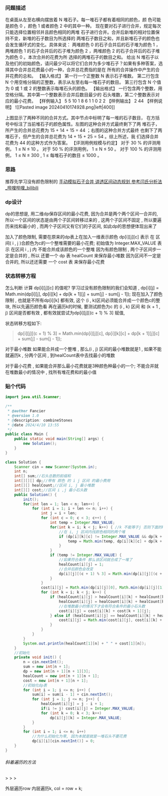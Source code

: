 ### 问题描述
在桌面从左至右横向摆放着 N 堆石子。每一堆石子都有着相同的颜色，颜 色可能是颜色 0 ，颜色 1 或者颜色 2 中的其中一种。 现在要对石子进行合并，规定每次只能选择位置相邻并且颜色相同的两堆 石子进行合并。合并后新堆的相对位置保持不变，新堆的石子数目为所选择的 两堆石子数目之和，并且新堆石子的颜色也会发生循环式的变化。具体来说： 两堆颜色 0 的石子合并后的石子堆为颜色 1 ，两堆颜色 1 的石子合并后的石子堆为颜色 2 ，两堆颜色 2 的石子合并后的石子堆为颜色 0 。本次合并的花费为所 选择的两堆石子的数目之和。 给出 N 堆石子以及他们的初始颜色，请问最少可以将它们合并为多少堆石子？如果有多种答案，选择其中合并总花费最小的一种，合并总花费指的是在 所有的合并操作中产生的合并花费的总和。
【输入格式】
第一行一个正整数 N 表示石子堆数。
第二行包含 N 个用空格分隔的正整数，表示从左至右每一堆石子的数目。
第三行包含 N 个值为 0 或 1 或 2 的整数表示每堆石头的颜色。
【输出格式】
一行包含两个整数，用空格分隔。其中第一个整数表示合并后数目最少的
石头堆数，第二个整数表示对应的最小花费。
【样例输入】
5
5 10 1 8 6
1 1 0 2 2
【样例输出】
2 44
【样例说明】
![[Pasted image 20240410174928.png|left|400]]


上图显示了两种不同的合并方式。其中节点中标明了每一堆的石子数目，
在方括号中标注了当前堆石子的颜色属性。左图的这种合并方式最终剩下了两
堆石子，所产生的合并总花费为 15 + 14 + 15 = 44 ；右图的这种合并方式最终
也剩下了两堆石子，但产生的合并总花费为 14 + 15 + 25 = 54 。综上所述，我
们选择合并花费为 44 的这种方式作为答案。
【评测用例规模与约定】
对于 30 % 的评测用例， 1 ≤ N ≤ 10 。
对于 50 % 的评测用例， 1 ≤ N ≤ 50 。
对于 100 % 的评测用例， 1 ≤ N ≤ 300 , 1 ≤ 每堆石子的数目 ≤ 1000 。
### 思路
推荐先学习没有颜色限制的 [手动模拟石子合并 讲透区间动态规划 参考闫氏分析法_哔哩哔哩_bilibili](https://www.bilibili.com/video/BV1ov4y1y7et/?spm_id_from=333.337.search-card.all.click&vd_source=cd0d37fa43be91c8a4e68f9c3aff0c5b)

### dp设计
dp的思想是, 用二维dp保存区间的最小花费, 因为合并是两个两个区间一合并的, 所以一个区间的状态是由两个子区间转移过来的 , 这两个子区间不固定 , 所以要遍历来找和最小的 , 而两个子区间又有它们的子区间, 如此dp的思想便体现出来了

加入了颜色限制, 需要在原来的dp表上在加入一维表示颜色 dp\[i]\[j]\[c] 表示 在 区间( i , j )合颜色为c的一个整堆需要的最小花费; 初始值为 Integer.MAX_VALUE 表示 在区间 i , j 内 不能合并成该颜色的一个整堆
因为有颜色限制 , 两个子区间步一定是合并的 , 所以 还要一个 dp 表 healCount 来保存最小堆数
因为区间不一定是合并的, 所以还还需要 一个 cost 表 来保存最小花费

### 状态转移方程
怎么判断 计算 dp\[i]\[j]\[c] 的值呢?
学习过没有颜色限制的我们会知道 , dp\[i]\[j] = Math.min(dp\[i]\[j], dp\[i]\[k] + dp\[k + 1]\[j] + sum\[j] - sum\[j - 1]);
现在加入了颜色限制 , 也就是不所有dp\[i]\[k]  都有效, 这个 (i , k)区间必须能合并成一个颜色c的整块, 所以先遍历颜色看 再在遍历k的时候, 要测试颜色为c 的  (i , k) 区间 和 (k + 1 , j) 区间是否都有效 , 都有效就尝试为dp\[i]\[j]\[(c + 1) % 3] 赋值, 

状态转移方程如下:
> dp\[i]\[j]\[(c + 1) % 3] = Math.min(dp\[i]\[j]\[c], dp\[i]\[k]\[c] + dp\[k + 1]\[j]\[c] + sum\[j] - sum\[j - 1]);

对于最小堆数 如果能合并成一个整堆 , 那么(i , j) 区间的最小堆数就是1 ,  如果不能就遍历k , 分两个区间 , 到healCount表中去找最小的堆数

对于最小花费 , 如果能合并那么最小花费就是3种颜色种最小的一个; 不能合并就在堆数最小的情况中 , 找所有堆花费和的最小值


### 贴个代码
```java
import java.util.Scanner;  
  
/**  
 * @author Fancier  
 * @version 1.0  
 * @description: combineStones  
 * @date 2024/4/10 13:55  
 */  
public class Main {  
    public static void main(String[] args) {  
        new Solution();  
    }  
}  
  
class Solution {  
    Scanner cin = new Scanner(System.in);  
    int n;  
    int[] sum;//石头总数的前缀和  
    int[][][] dp;//带有 颜色 的 i j 区间 的最小费用  
    int[][] healCount;//区间 i, j 最小堆数  
    int[][] cost;//区间 i ,j 最小石头数 
    public Solution() {  
        init();  
        for(int len = 1; len < n; len++) {  
            for (int i = 1; i + len <= n; i++) {  
                int j = i + len;  
                for (int c = 0; c < 3; c++) {  
                    int temp = Integer.MAX_VALUE;  
                    for(int k = i; k < j; k++) { //k 不能等于j 否则下面的k + 1就要大于j了  
                        //在 i, j 区间内找颜色相同的两个堆  
                        if (dp[i][k][c] != Integer.MAX_VALUE && dp[k + 1][j][c] != Integer.MAX_VALUE) {  
                            temp = Math.min(temp, dp[i][k][c] + dp[k + 1][j][c] + sum[j] - sum[i - 1]);//如果能合并那么最后一次合并的花费就是所有的石子数 为啥用 min 因为会可能有多种合并方式  
                        }  
                    }  
                    if (temp != Integer.MAX_VALUE) {  
                        //如果符合条件 那么该区间就合成了一堆了  
                        healCount[i][j] = 1;  
                        //合并后颜色会改变  
                        dp[i][j][(c + 1) % 3] = Math.min(dp[i][j][(c + 1) % 3], temp); 
                    }  
                }  
                cost[i][j] = Math.min(dp[i][j][0], Math.min(dp[i][j][1], dp[i][j][2])); 
                for (int k = i; k < j; k++) {  
                    if (healCount[i][j] > healCount[i][k] + healCount[k + 1][j]) {  
                        healCount[i][j] = healCount[i][k] + healCount[k + 1][j];  
                        //在堆数最小的情况下才会有符合条件的最小石头数  
                        cost[i][j] = cost[i][k] + cost[k + 1][j];  
                    } else if (healCount[i][j] == healCount[i][k] + healCount[k + 1][j]) {  
                        cost[i][j] = Math.min(cost[i][j], cost[i][k] + cost[k + 1][j]);  
                    }  
                }  
            }  
        }  
        System.out.println(healCount[1][n] + " " + cost[1][n]);  
    }  
    //初始化  
    private void init() {  
        n = cin.nextInt();  
        sum = new int[n + 1];  
        dp = new int[n + 1][n + 1][3];  
        healCount = new int[n + 1][n + 1];  
        cost = new int[n + 1][n + 1];  
        //初始化dp表  
        for (int i = 1; i <= n; i++) {  
            sum[i] = sum[i - 1] + cin.nextInt();  
            for (int j = 1; j <= n; j++) {  
                healCount[i][j] = j - i + 1;  
                if(i != j) cost[i][j] = Integer.MAX_VALUE;  
                for (int k = 0; k < 3; k++)  
                    dp[i][j][k] = Integer.MAX_VALUE;  
            }  
        }  
        for (int i = 1; i <= n; i++)  
            //为什么初始化为零, 因为本就是就是一堆石头不要花费  
            dp[i][i][cin.nextInt()] = 0;  
    }  
}
```

###### 斜着遍历的方法
\>
	\>
		\>

外层遍历row
内层遍历k, col = row + k;
